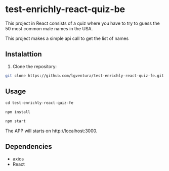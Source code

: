 # test-enrichly-react-quiz-be

This project in React consists of a quiz where you have to try to guess the 50 most common male names in the USA.

This project makes a simple api call to get the list of names

## Instalattion

1. Clone the repository:

```bash
git clone https://github.com/lgventura/test-enrichly-react-quiz-fe.git
```

## Usage

```javascript
cd test-enrichly-react-quiz-fe

npm install

npm start

```

The APP will starts on http://localhost:3000.

## Dependencies

- axios
- React
